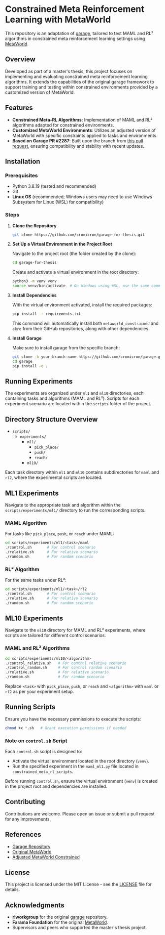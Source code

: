 
# Constrained Meta Reinforcement Learning with MetaWorld

This repository is an adaptation of [garage](https://github.com/rlworkgroup/garage), tailored to test MAML and RL² algorithms in constrained meta reinforcement learning settings using [MetaWorld](https://github.com/Farama-Foundation/Metaworld).

## Overview

Developed as part of a master's thesis, this project focuses on implementing and evaluating constrained meta reinforcement learning algorithms. It extends the capabilities of the original garage framework to support training and testing within constrained environments provided by a customized version of MetaWorld.

## Features

- **Constrained Meta-RL Algorithms**: Implementation of MAML and RL² algorithms adapted for constrained environments.
- **Customized MetaWorld Environments**: Utilizes an adjusted version of MetaWorld with specific constraints applied to tasks and environments.
- **Based on Garage PR #2287**: Built upon the branch from [this pull request](https://github.com/rlworkgroup/garage/pull/2287), ensuring compatibility and stability with recent updates.

## Installation

### Prerequisites

- Python 3.8.19 (tested and recommended)
- Git
- **Linux OS** (recommended; Windows users may need to use Windows Subsystem for Linux (WSL) for compatibility)

### Steps

1. **Clone the Repository**

   ```bash
   git clone https://github.com/cromicron/garage-for-thesis.git
   ```

2. **Set Up a Virtual Environment in the Project Root**

   Navigate to the project root (the folder created by the clone):

   ```bash
   cd garage-for-thesis
   ```

   Create and activate a virtual environment in the root directory:

   ```bash
   python3 -m venv venv
   source venv/bin/activate  # On Windows using WSL, use the same command
   ```

3. **Install Dependencies**

   With the virtual environment activated, install the required packages:

   ```bash
   pip install -r requirements.txt
   ```

   This command will automatically install both `metaworld_constrained` and `akro` from their GitHub repositories, along with other dependencies.

4. **Install Garage**

   Make sure to install garage from the specific branch:

   ```bash
   git clone -b your-branch-name https://github.com/cromicron/garage.git
   cd garage
   pip install -e .
   ```

## Running Experiments

The experiments are organized under `ml1` and `ml10` directories, each containing tasks and algorithms (MAML and RL²). Scripts for each experiment scenario are located within the `scripts` folder of the project.

## Directory Structure Overview

- `scripts/`
  - `experiments/`
    - `ml1/`
      - `pick_place/`
      - `push/`
      - `reach/`
    - `ml10/`

Each task directory within `ml1` and `ml10` contains subdirectories for `maml` and `rl2`, where the experimental scripts are located.

## ML1 Experiments

Navigate to the appropriate task and algorithm within the `scripts/experiments/ml1/` directory to run the corresponding scripts.

### MAML Algorithm

For tasks like `pick_place`, `push`, or `reach` under MAML:

```bash
cd scripts/experiments/ml1/<task>/maml
./control.sh       # For control scenario
./relative.sh      # For relative scenario
./random.sh        # For random scenario
```

### RL² Algorithm

For the same tasks under RL²:

```bash
cd scripts/experiments/ml1/<task>/rl2
./control.sh       # For control scenario
./relative.sh      # For relative scenario
./random.sh        # For random scenario
```

## ML10 Experiments

Navigate to the `ml10` directory for MAML and RL² experiments, where scripts are tailored for different control scenarios.

### MAML and RL² Algorithms

```bash
cd scripts/experiments/ml10/<algorithm>
./control_relative.sh   # For control relative scenario
./control_random.sh     # For control random scenario
./relative.sh           # For relative scenario
./random.sh             # For random scenario
```

Replace `<task>` with `pick_place`, `push`, or `reach` and `<algorithm>` with `maml` or `rl2` as per your experiment setup.

## Running Scripts

Ensure you have the necessary permissions to execute the scripts:

```bash
chmod +x *.sh   # Grant execution permissions if needed
```

### Note on `control.sh` Script

Each `control.sh` script is designed to:
- Activate the virtual environment located in the root directory (`venv`).
- Run the specified experiment in the `maml_ml1.py` file located in `constrained_meta_rl_scripts`.

Before running `control.sh`, ensure the virtual environment (`venv`) is created in the project root and dependencies are installed.

## Contributing

Contributions are welcome. Please open an issue or submit a pull request for any improvements.

## References

- [Garage Repository](https://github.com/rlworkgroup/garage)
- [Original MetaWorld](https://github.com/Farama-Foundation/Metaworld)
- [Adjusted MetaWorld Constrained](https://github.com/cromicron/metaworld_constrained)

## License

This project is licensed under the MIT License - see the [LICENSE](LICENSE) file for details.

## Acknowledgments

- **rlworkgroup** for the original [garage](https://github.com/rlworkgroup/garage) repository.
- **Farama Foundation** for the original [MetaWorld](https://github.com/Farama-Foundation/Metaworld).
- Supervisors and peers who supported the master's thesis project.
